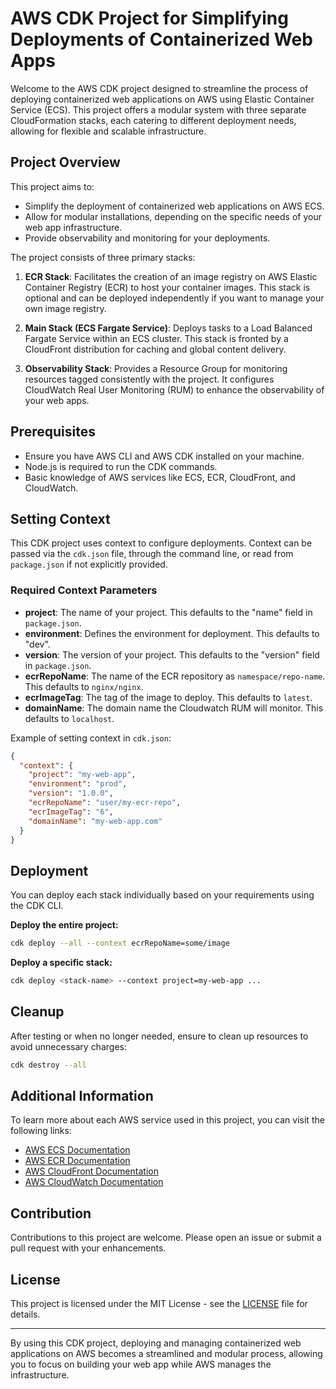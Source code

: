 # AWS CDK Project for Simplifying Deployments of Containerized Web Apps

Welcome to the AWS CDK project designed to streamline the process of deploying containerized web applications on AWS using Elastic Container Service (ECS). This project offers a modular system with three separate CloudFormation stacks, each catering to different deployment needs, allowing for flexible and scalable infrastructure.

## Project Overview

This project aims to:

- Simplify the deployment of containerized web applications on AWS ECS.
- Allow for modular installations, depending on the specific needs of your web app infrastructure.
- Provide observability and monitoring for your deployments.

The project consists of three primary stacks:

1. **ECR Stack**: Facilitates the creation of an image registry on AWS Elastic Container Registry (ECR) to host your container images. This stack is optional and can be deployed independently if you want to manage your own image registry.

2. **Main Stack (ECS Fargate Service)**: Deploys tasks to a Load Balanced Fargate Service within an ECS cluster. This stack is fronted by a CloudFront distribution for caching and global content delivery.

3. **Observability Stack**: Provides a Resource Group for monitoring resources tagged consistently with the project. It configures CloudWatch Real User Monitoring (RUM) to enhance the observability of your web apps.

## Prerequisites

- Ensure you have AWS CLI and AWS CDK installed on your machine.
- Node.js is required to run the CDK commands.
- Basic knowledge of AWS services like ECS, ECR, CloudFront, and CloudWatch.

## Setting Context

This CDK project uses context to configure deployments. Context can be passed via the `cdk.json` file, through the command line, or read from `package.json` if not explicitly provided.

### Required Context Parameters

- **project**: The name of your project. This defaults to the "name" field in `package.json`.
- **environment**: Defines the environment for deployment. This defaults to "dev".
- **version**: The version of your project. This defaults to the "version" field in `package.json`.
- **ecrRepoName**: The name of the ECR repository as `namespace/repo-name`. This defaults to `nginx/nginx`.
- **ecrImageTag**: The tag of the image to deploy. This defaults to `latest`.
- **domainName**: The domain name the Cloudwatch RUM will monitor. This defaults to `localhost`.

Example of setting context in `cdk.json`:

```json
{
  "context": {
    "project": "my-web-app",
    "environment": "prod",
    "version": "1.0.0",
    "ecrRepoName": "user/my-ecr-repo",
    "ecrImageTag": "6",
    "domainName": "my-web-app.com"
  }
}
```

## Deployment

You can deploy each stack individually based on your requirements using the CDK CLI.

**Deploy the entire project:**

```sh
cdk deploy --all --context ecrRepoName=some/image
```

**Deploy a specific stack:**

```sh
cdk deploy <stack-name> --context project=my-web-app ...
```

## Cleanup

After testing or when no longer needed, ensure to clean up resources to avoid unnecessary charges:

```sh
cdk destroy --all
```

## Additional Information

To learn more about each AWS service used in this project, you can visit the following links:

- [AWS ECS Documentation](https://docs.aws.amazon.com/ecs/index.html)
- [AWS ECR Documentation](https://docs.aws.amazon.com/ecr/index.html)
- [AWS CloudFront Documentation](https://docs.aws.amazon.com/AmazonCloudFront/latest/DeveloperGuide/Introduction.html)
- [AWS CloudWatch Documentation](https://docs.aws.amazon.com/AmazonCloudWatch/latest/monitoring/WhatIsCloudWatch.html)

## Contribution

Contributions to this project are welcome. Please open an issue or submit a pull request with your enhancements.

## License

This project is licensed under the MIT License - see the [LICENSE](LICENSE) file for details.

---

By using this CDK project, deploying and managing containerized web applications on AWS becomes a streamlined and modular process, allowing you to focus on building your web app while AWS manages the infrastructure.
